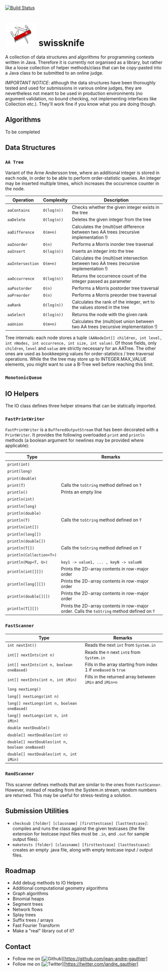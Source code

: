 [![Build Status](https://travis-ci.org/jean-andre-gauthier/swissknife.svg?branch=master)](https://travis-ci.org/jean-andre-gauthier/swissknife)

# <img src="swissknife.png" width="100" height="75"> swissknife

A collection of data structures and algorithms for programming contests written in Java. Therefore it is currently not organised as a library, but rather like a loose collection of helper methods/class that can be copy-pasted into a Java class to be submitted to an online judge.

*IMPORTANT NOTICE*: although the data structures have been thoroughly tested and used for submissions in various online judges, they are nevertheless not meant to be used in production environments (no argument validation, no bound checking, not implementing interfaces like Collection etc.). They'll work fine if you know what you are doing though.

## Algorithms

To be completed

## Data Structures

### `AA Tree`

Variant of the Arne Andersson tree, where an additional integer is stored in each node, in order to be able to perform order-statistic queries. An integer may be inserted multiple times, which increases the occurrence counter in the node.

| Operation        | Complexity  | Description                                                                              |
| ---------------- | ----------- | ---------------------------------------------------------------------------------------- |
| `aaContains`     | `O(log(n))` | Checks whether the given integer exists in the tree                                      |
| `aaDelete`       | `O(log(n))` | Deletes the given integer from the tree                                                  |
| `aaDifference`   | `O(m+n)`    | Calculates the (multi)set difference between two AA trees (recursive implementation !)   |
| `aaInorder`      | `O(n)`      | Performs a Morris inorder tree traversal                                                 |
| `aaInsert`       | `O(log(n))` | Inserts an integer into the tree                                                         |
| `aaIntersection` | `O(m+n)`    | Calculates the (multi)set intersection between two AA trees (recursive implementation !) |
| `aaOccurrence`   | `O(log(n))` | Returns the occurrence count of the integer passed as parameter                          |
| `aaPostorder`    | `O(n)`      | Performs a Morris postorder tree traversal                                               |
| `aaPreorder`     | `O(n)`      | Performs a Morris preorder tree traversal                                                |
| `aaRank`         | `O(log(n))` | Calculates the rank of the integer, wrt to the values stored in the tree                 |
| `aaSelect`       | `O(log(n))` | Returns the node with the given rank                                                     |
| `aaUnion`        | `O(m+n)`    | Calculates the (multi)set union between two AA trees (recursive implementation !)        |

Tree internals: each node stores a tuple `(AANodeInt[] children, int level, int nNodes, int occurrence, int size, int value)`. Of those fields, only `children`, `level` and `value` are strictly necessary for an AATree. The other ones are used as bookkeeping values for order-statistics / tree traversal operations. While the the tree may store up to INTEGER.MAX_VALUE elements, you might want to use a B-Tree well before reaching this limit.

### `MonotonicQueue`

## IO Helpers
The IO class defines three helper streams that can be statically imported.

### `FastPrintWriter`
`FastPrintWriter` is a `BufferedOutputStream` that has been decorated with a `PrintWriter`. It provides the following overloaded `print` and `println` methods (a boolean argument for newlines may be provided where applicable):

| Type                     | Remarks                                                                                     |
| ------------------------ | ------------------------------------------------------------------------------------------- |
| `print(int)`             |                                                                                             |
| `print(long)`            |                                                                                             |
| `print(double)`          |                                                                                             |
| `print(T)`               | Calls the `toString` method defined on `T`                                                  |
| `println()`              | Prints an empty line                                                                        |
| `println(int)`           |                                                                                             |
| `println(long)`          |                                                                                             |
| `println(double)`        |                                                                                             |
| `println(T)`             | Calls the `toString` method defined on `T`                                                  |
| `println(int[])`         |                                                                                             |
| `println(long[])`        |                                                                                             |
| `println(double[])`      |                                                                                             |
| `println(T[])`           | Calls the `toString` method defined on `T`                                                  |
| `println(Collection<T>)` |                                                                                             |
| `println(Map<T, U>)`     | `key1 -> value1, ... , keyN -> valueN`                                                      |
| `println(int[][])`       | Prints the 2D-array contents in row-major order                                             |
| `println(long[][])`      | Prints the 2D-array contents in row-major order                                             |
| `println(double[][])`    | Prints the 2D-array contents in row-major order                                             |
| `println(T[][])`         | Prints the 2D-array contents in row-major order. Calls the `toString` method defined on `T` |

### `FastScanner`

| Type                                               | Remarks                                                           |
| -------------------------------------------------- | ----------------------------------------------------------------- |
| `int nextInt()`                                    | Reads the next `int` from `System.in`                             |
| `int[] nextInts(int n)`                            | Reads the n next `int`s from `System.in`                          |
| `int[] nextInts(int n, boolean oneBased)`          | Fills in the array starting from index 1 if `oneBased` is `true`  |
| `int[] nextInts(int n, int iMin)`                  | Fills in the returned array between `iMin` and `iMin+n`           |
| `long nextLong()`                                  |                                                                   |
| `long[] nextLongs(int n)`                          |                                                                   |
| `long[] nextLongs(int n, boolean oneBased)`        |                                                                   |
| `long[] nextLongs(int n, int iMin)`                |                                                                   |
| `double nextDouble()`                              |                                                                   |
| `double[] nextDoubles(int n)`                      |                                                                   |
| `double[] nextDoubles(int n, boolean oneBased)`    |                                                                   |
| `double[] nextDoubles(int n, int iMin)`            |                                                                   |

### `RandScanner`
This scanner defines methods that are similar to the ones from `FastScanner`. However, instead of reading from the System.in stream, random numbers are returned. This may be useful for stress-testing a solution.

## Submission Utilities
* `checksub [folder] [classname] [firsttestcase] [lasttestcase]`: compiles and runs the class against the given testcases (the file extension for testcase input files must be `.in`, and `.out` for sample output files).
* `maketests [folder] [classname] [firsttestcase] [lasttestcase]`: creates an empty .java file, along with empty testcase input / output files.

## Roadmap
* Add debug methods to IO Helpers
* Additional computational geometry algorithms
* Graph algorithms
* Binomial heaps
* Segment trees
* Network flows
* Splay trees
* Suffix trees / arrays
* Fast Fourier Transform
* Make a "real" library out of it?

## Contact
* Follow me on [![Github](http://i.imgur.com/9I6NRUm.png "Github")][https://github.com/jean-andre-gauthier]
* Follow me on [![Twitter](http://i.imgur.com/wWzX9uB.png "Twitter")][https://twitter.com/jandre_gauthier]
<!--- * Visit [jean-andre-gauthier.com][https://jean-andre-gauthier.com] --->

